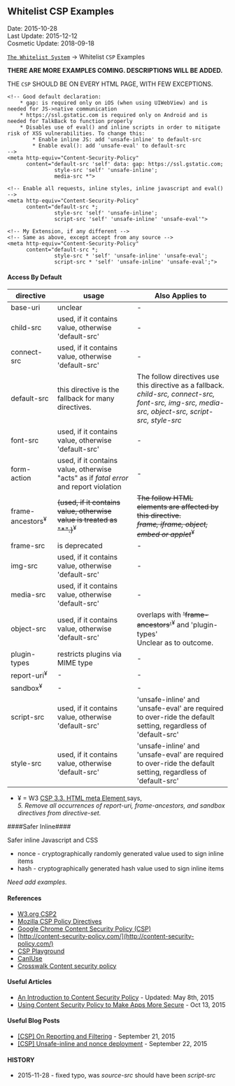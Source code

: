 ## Whitelist CSP Examples ##
Date: 2015-10-28<br>
Last Update: 2015-12-12<br>
Cosmetic Update: 2018-09-18

[`The Whitelist System`](the-whitelist-system.md) -> Whitelist `CSP` Examples

**THERE ARE MORE EXAMPLES COMING. DESCRIPTIONS WILL BE ADDED.**

THE `CSP` SHOULD BE ON EVERY HTML PAGE, WITH FEW EXCEPTIONS.

```
<!-- Good default declaration:
    * gap: is required only on iOS (when using UIWebView) and is needed for JS->native communication
    * https://ssl.gstatic.com is required only on Android and is needed for TalkBack to function properly
    * Disables use of eval() and inline scripts in order to mitigate risk of XSS vulnerabilities. To change this:
        * Enable inline JS: add 'unsafe-inline' to default-src
        * Enable eval(): add 'unsafe-eval' to default-src
-->
<meta http-equiv="Content-Security-Policy" 
      content="default-src 'self' data: gap: https://ssl.gstatic.com; 
               style-src 'self' 'unsafe-inline'; 
               media-src *">

<!-- Enable all requests, inline styles, inline javascript and eval() -->
<meta http-equiv="Content-Security-Policy" 
      content="default-src *; 
               style-src 'self' 'unsafe-inline'; 
               script-src 'self' 'unsafe-inline' 'unsafe-eval'">

<!-- My Extension, if any different -->
<!-- Same as above, except accept from any source -->
<meta http-equiv="Content-Security-Policy"
      content="default-src *; 
               style-src * 'self' 'unsafe-inline' 'unsafe-eval'; 
               script-src * 'self' 'unsafe-inline' 'unsafe-eval';">
```

#### <a name=bydefault>Access By Default</a> ####

| directive   | usage | Also Applies to |
|-------------|-------|-----------------|
| base-uri    | unclear | - |
| child-src   | used, if it contains value, otherwise 'default-src' | - |
| connect-src | used, if it contains value, otherwise 'default-src' | - |
| default-src | this directive is the fallback for many directives. | The follow directives use this directive as a fallback.<br>*child-src, connect-src, font-src, img-src, media-src, object-src, script-src, style-src* |
| font-src    | used, if it contains value, otherwise 'default-src'  | - |
| form-action | used, if it contains value, otherwise "acts" as if *fatal error* and report violation  | - |
| frame-ancestors<sup>¥</sup> | <s>(used, if it contains value, otherwise value is treated as "*".)</s><sup>¥</sup> | <s>The follow HTML elements are affected by this directive.<br>*frame, iframe, object, embed or applet*</s><sup>¥</sup> |
| frame-src   | is deprecated  | - |
| img-src     | used, if it contains value, otherwise 'default-src'  | - |
| media-src   | used, if it contains value, otherwise 'default-src' | - |
| object-src  | used, if it contains value, otherwise 'default-src' | overlaps with <s>'frame-ancestors'</s><sup>¥</sup> and 'plugin-types'<br>Unclear as to outcome. |
| plugin-types | restricts plugins via MIME type | - |
| report-uri<sup>¥</sup>  | -  | - |
| sandbox<sup>¥</sup>     | -  | - |
| script-src | used, if it contains value, otherwise 'default-src' | 'unsafe-inline' and 'unsafe-eval' are required to over-ride the default setting, regardless of 'default-src' |
| style-src  | used, if it contains value, otherwise 'default-src' | 'unsafe-inline' and 'unsafe-eval' are required to over-ride the default setting, regardless of 'default-src' |

- ¥ = W3 [CSP 3.3. HTML meta Element ](http://www.w3.org/TR/CSP2/#delivery-html-meta-element) says,<br>*5. Remove all occurrences of report-uri, frame-ancestors, and sandbox directives from directive-set.*

####<a name=saferinline>Safer Inline</a>####

Safer inline Javascript and CSS 

- nonce - cryptographically randomly generated value used to sign inline items
- hash - cryptographically generated hash value used to sign inline items

*Need add examples.*

#### <a name=references>References</a> ####

- [W3.org CSP2](http://www.w3.org/TR/CSP2/)
- [Mozilla CSP Policy Directives](https://developer.mozilla.org/en-US/docs/Web/Security/CSP/CSP_policy_directives)
- [Google Chrome Content Security Policy (CSP)](https://developer.chrome.com/extensions/contentSecurityPolicy)
- [http://content-security-policy.com/](http://content-security-policy.com/)
- [CSP Playground](http://www.cspplayground.com/home)
- [CanIUse](http://caniuse.com/#search=csp)
- [Crosswalk Content security policy](https://crosswalk-project.org/documentation/manifest/content_security_policy.html)


#### <a name=usefularticles>Useful Articles</a> ####

- [An Introduction to Content Security Policy](http://www.html5rocks.com/en/tutorials/security/content-security-policy/) - Updated: May 8th, 2015
- [Using Content Security Policy to Make Apps More Secure](https://60devs.com/using-content-security-policy.html) - Oct 13, 2015 

#### <a name=usefulblogposts>Useful Blog Posts</a> ####

- [[CSP] On Reporting and Filtering](https://blogs.dropbox.com/tech/2015/09/on-csp-reporting-and-filtering/) - September 21, 2015
- [[CSP] Unsafe-inline and nonce deployment](https://blogs.dropbox.com/tech/2015/09/unsafe-inline-and-nonce-deployment/) -  September 22, 2015


#### HISTORY ####

- 2015-11-28 - fixed typo, was *source-src* should have been *script-src*

